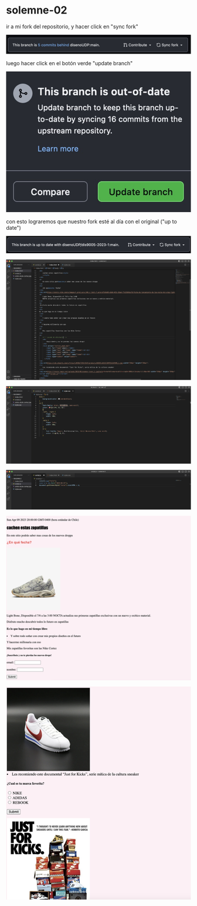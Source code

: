 # solemne-02

ir a mi fork del repositorio, y hacer click en "sync fork"

![pantallazo de sync fork](./github-sync-fork.jpg)

luego hacer click en el botón verde "update branch"

![pantallazo de update branch](./github-update-branch.jpg)

con esto lograremos que nuestro fork esté al día con el original ("up to date")

![pantallazo de up to date](./github-up-to-date.jpg)

![captura 1](./captura1.png)

![captura 2](./captura2.png)

![captura 3](./captura3.png)

![captura 4](./captura4.png)

![captura 5](./captura5.png)
